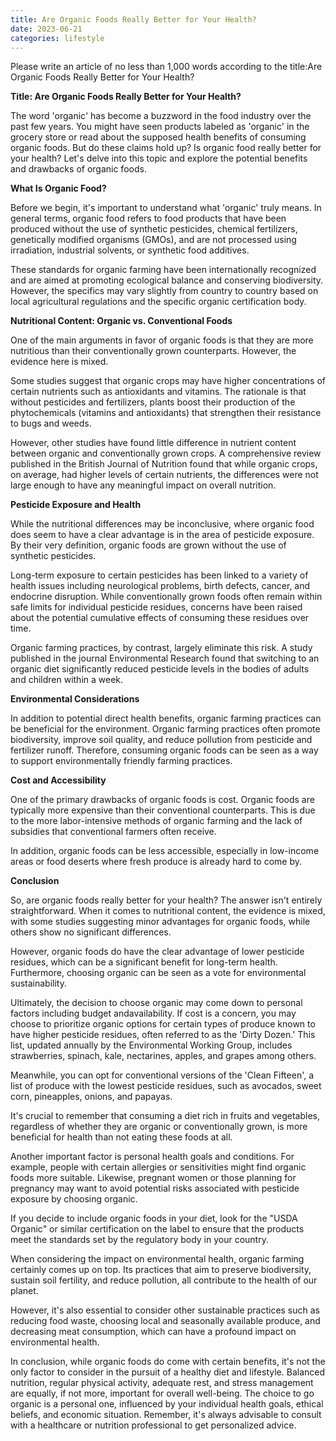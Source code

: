```yaml
---
title: Are Organic Foods Really Better for Your Health?
date: 2023-06-21
categories: lifestyle
---
```


Please write an article of no less than 1,000 words according to the title:Are Organic Foods Really Better for Your Health?

**Title: Are Organic Foods Really Better for Your Health?**

The word 'organic' has become a buzzword in the food industry over the past few years. You might have seen products labeled as 'organic' in the grocery store or read about the supposed health benefits of consuming organic foods. But do these claims hold up? Is organic food really better for your health? Let's delve into this topic and explore the potential benefits and drawbacks of organic foods.

**What Is Organic Food?**

Before we begin, it's important to understand what 'organic' truly means. In general terms, organic food refers to food products that have been produced without the use of synthetic pesticides, chemical fertilizers, genetically modified organisms (GMOs), and are not processed using irradiation, industrial solvents, or synthetic food additives.

These standards for organic farming have been internationally recognized and are aimed at promoting ecological balance and conserving biodiversity. However, the specifics may vary slightly from country to country based on local agricultural regulations and the specific organic certification body.

**Nutritional Content: Organic vs. Conventional Foods**

One of the main arguments in favor of organic foods is that they are more nutritious than their conventionally grown counterparts. However, the evidence here is mixed.

Some studies suggest that organic crops may have higher concentrations of certain nutrients such as antioxidants and vitamins. The rationale is that without pesticides and fertilizers, plants boost their production of the phytochemicals (vitamins and antioxidants) that strengthen their resistance to bugs and weeds.

However, other studies have found little difference in nutrient content between organic and conventionally grown crops. A comprehensive review published in the British Journal of Nutrition found that while organic crops, on average, had higher levels of certain nutrients, the differences were not large enough to have any meaningful impact on overall nutrition.

**Pesticide Exposure and Health**

While the nutritional differences may be inconclusive, where organic food does seem to have a clear advantage is in the area of pesticide exposure. By their very definition, organic foods are grown without the use of synthetic pesticides.

Long-term exposure to certain pesticides has been linked to a variety of health issues including neurological problems, birth defects, cancer, and endocrine disruption. While conventionally grown foods often remain within safe limits for individual pesticide residues, concerns have been raised about the potential cumulative effects of consuming these residues over time.

Organic farming practices, by contrast, largely eliminate this risk. A study published in the journal Environmental Research found that switching to an organic diet significantly reduced pesticide levels in the bodies of adults and children within a week.

**Environmental Considerations**

In addition to potential direct health benefits, organic farming practices can be beneficial for the environment. Organic farming practices often promote biodiversity, improve soil quality, and reduce pollution from pesticide and fertilizer runoff. Therefore, consuming organic foods can be seen as a way to support environmentally friendly farming practices.

**Cost and Accessibility**

One of the primary drawbacks of organic foods is cost. Organic foods are typically more expensive than their conventional counterparts. This is due to the more labor-intensive methods of organic farming and the lack of subsidies that conventional farmers often receive.

In addition, organic foods can be less accessible, especially in low-income areas or food deserts where fresh produce is already hard to come by.

**Conclusion**

So, are organic foods really better for your health? The answer isn't entirely straightforward. When it comes to nutritional content, the evidence is mixed, with some studies suggesting minor advantages for organic foods, while others show no significant differences.

However, organic foods do have the clear advantage of lower pesticide residues, which can be a significant benefit for long-term health. Furthermore, choosing organic can be seen as a vote for environmental sustainability.

Ultimately, the decision to choose organic may come down to personal factors including budget andavailability. If cost is a concern, you may choose to prioritize organic options for certain types of produce known to have higher pesticide residues, often referred to as the 'Dirty Dozen.' This list, updated annually by the Environmental Working Group, includes strawberries, spinach, kale, nectarines, apples, and grapes among others.

Meanwhile, you can opt for conventional versions of the 'Clean Fifteen', a list of produce with the lowest pesticide residues, such as avocados, sweet corn, pineapples, onions, and papayas.

It's crucial to remember that consuming a diet rich in fruits and vegetables, regardless of whether they are organic or conventionally grown, is more beneficial for health than not eating these foods at all.

Another important factor is personal health goals and conditions. For example, people with certain allergies or sensitivities might find organic foods more suitable. Likewise, pregnant women or those planning for pregnancy may want to avoid potential risks associated with pesticide exposure by choosing organic.

If you decide to include organic foods in your diet, look for the "USDA Organic" or similar certification on the label to ensure that the products meet the standards set by the regulatory body in your country.

When considering the impact on environmental health, organic farming certainly comes up on top. Its practices that aim to preserve biodiversity, sustain soil fertility, and reduce pollution, all contribute to the health of our planet.

However, it's also essential to consider other sustainable practices such as reducing food waste, choosing local and seasonally available produce, and decreasing meat consumption, which can have a profound impact on environmental health.

In conclusion, while organic foods do come with certain benefits, it's not the only factor to consider in the pursuit of a healthy diet and lifestyle. Balanced nutrition, regular physical activity, adequate rest, and stress management are equally, if not more, important for overall well-being. The choice to go organic is a personal one, influenced by your individual health goals, ethical beliefs, and economic situation. Remember, it's always advisable to consult with a healthcare or nutrition professional to get personalized advice.